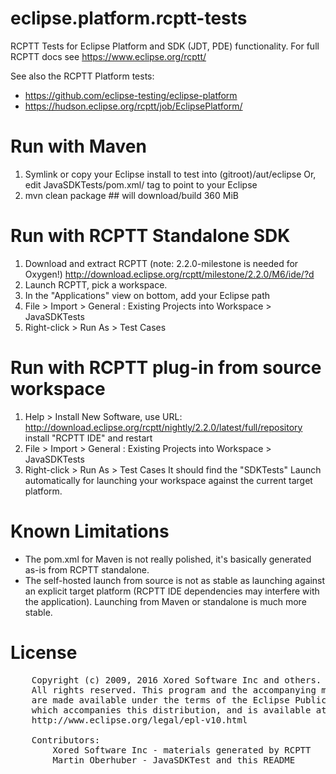 # eclipse.platform.rcptt-tests
RCPTT Tests for Eclipse Platform and SDK (JDT, PDE) functionality.
For full RCPTT docs see https://www.eclipse.org/rcptt/

See also the RCPTT Platform tests:
* https://github.com/eclipse-testing/eclipse-platform
* https://hudson.eclipse.org/rcptt/job/EclipsePlatform/

Run with Maven
==============
1. Symlink or copy your Eclipse install to test into (gitroot)/aut/eclipse
   Or, edit JavaSDKTests/pom.xml/<aut><explicit> tag to point to your Eclipse
2. mvn clean package  ## will download/build 360 MiB

Run with RCPTT Standalone SDK
=============================
1. Download and extract RCPTT (note: 2.2.0-milestone is needed for Oxygen!)
   http://download.eclipse.org/rcptt/milestone/2.2.0/M6/ide/?d
2. Launch RCPTT, pick a workspace.
3. In the "Applications" view on bottom, add your Eclipse path
4. File > Import > General : Existing Projects into Workspace > JavaSDKTests
5. Right-click > Run As > Test Cases

Run with RCPTT plug-in from source workspace
============================================
1. Help > Install New Software, use URL:
   http://download.eclipse.org/rcptt/nightly/2.2.0/latest/full/repository
   install "RCPTT IDE" and restart
2. File > Import > General : Existing Projects into Workspace > JavaSDKTests
3. Right-click > Run As > Test Cases
   It should find the "SDKTests" Launch automatically for launching your
   workspace against the current target platform.

Known Limitations
=================
* The pom.xml for Maven is not really polished, it's basically generated
  as-is from RCPTT standalone.
* The self-hosted launch from source is not as stable as launching against
  an explicit target platform (RCPTT IDE dependencies may interfere with 
  the application). Launching from Maven or standalone is much more stable.

License
=======
<pre>
    Copyright (c) 2009, 2016 Xored Software Inc and others.
    All rights reserved. This program and the accompanying materials
    are made available under the terms of the Eclipse Public License v1.0
    which accompanies this distribution, and is available at
    http://www.eclipse.org/legal/epl-v10.html
     
    Contributors:
    	Xored Software Inc - materials generated by RCPTT
        Martin Oberhuber - JavaSDKTest and this README
</pre>

